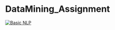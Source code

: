 # DataMining_Assignment

[![Basic NLP](https://colab.research.google.com/assets/colab-badge.svg)](https://drive.google.com/open?id=1VAr7Uz5cQXTv0nfHb5MxU8bWegu08-Lf)
